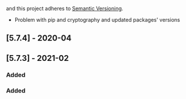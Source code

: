 and this project adheres to [Semantic Versioning](https://semver.org/spec/v2.0.0.html).

- Problem with pip and cryptography and updated packages' versions

## [5.7.4] - 2020-04
## [5.7.3] - 2021-02
### Added

### Added